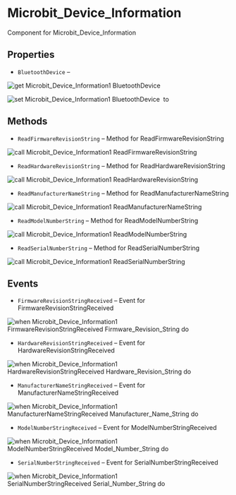 # Microbit\_Device\_Information

Component for Microbit_Device_Information

## Properties

+ <a name="BluetoothDevice"></a>`BluetoothDevice` – 


![get Microbit_Device_Information1 BluetoothDevice ](blocks/Microbit_Device_Information.BluetoothDevice_getter.svg)


![set Microbit_Device_Information1 BluetoothDevice  to](blocks/Microbit_Device_Information.BluetoothDevice_setter.svg)

## Methods

+ <a name="ReadFirmwareRevisionString"></a>`ReadFirmwareRevisionString` – Method for ReadFirmwareRevisionString

![call Microbit_Device_Information1 ReadFirmwareRevisionString](blocks/Microbit_Device_Information.ReadFirmwareRevisionString.svg)

+ <a name="ReadHardwareRevisionString"></a>`ReadHardwareRevisionString` – Method for ReadHardwareRevisionString

![call Microbit_Device_Information1 ReadHardwareRevisionString](blocks/Microbit_Device_Information.ReadHardwareRevisionString.svg)

+ <a name="ReadManufacturerNameString"></a>`ReadManufacturerNameString` – Method for ReadManufacturerNameString

![call Microbit_Device_Information1 ReadManufacturerNameString](blocks/Microbit_Device_Information.ReadManufacturerNameString.svg)

+ <a name="ReadModelNumberString"></a>`ReadModelNumberString` – Method for ReadModelNumberString

![call Microbit_Device_Information1 ReadModelNumberString](blocks/Microbit_Device_Information.ReadModelNumberString.svg)

+ <a name="ReadSerialNumberString"></a>`ReadSerialNumberString` – Method for ReadSerialNumberString

![call Microbit_Device_Information1 ReadSerialNumberString](blocks/Microbit_Device_Information.ReadSerialNumberString.svg)

## Events

+ <a name="FirmwareRevisionStringReceived"></a>`FirmwareRevisionStringReceived` – Event for FirmwareRevisionStringReceived

![when Microbit_Device_Information1 FirmwareRevisionStringReceived Firmware_Revision_String do](blocks/Microbit_Device_Information.FirmwareRevisionStringReceived.svg)

+ <a name="HardwareRevisionStringReceived"></a>`HardwareRevisionStringReceived` – Event for HardwareRevisionStringReceived

![when Microbit_Device_Information1 HardwareRevisionStringReceived Hardware_Revision_String do](blocks/Microbit_Device_Information.HardwareRevisionStringReceived.svg)

+ <a name="ManufacturerNameStringReceived"></a>`ManufacturerNameStringReceived` – Event for ManufacturerNameStringReceived

![when Microbit_Device_Information1 ManufacturerNameStringReceived Manufacturer_Name_String do](blocks/Microbit_Device_Information.ManufacturerNameStringReceived.svg)

+ <a name="ModelNumberStringReceived"></a>`ModelNumberStringReceived` – Event for ModelNumberStringReceived

![when Microbit_Device_Information1 ModelNumberStringReceived Model_Number_String do](blocks/Microbit_Device_Information.ModelNumberStringReceived.svg)

+ <a name="SerialNumberStringReceived"></a>`SerialNumberStringReceived` – Event for SerialNumberStringReceived

![when Microbit_Device_Information1 SerialNumberStringReceived Serial_Number_String do](blocks/Microbit_Device_Information.SerialNumberStringReceived.svg)


